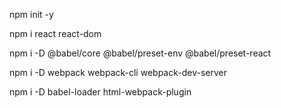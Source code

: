 npm init -y

npm i react react-dom

npm i -D @babel/core @babel/preset-env @babel/preset-react

npm i -D webpack webpack-cli webpack-dev-server

npm i -D babel-loader html-webpack-plugin